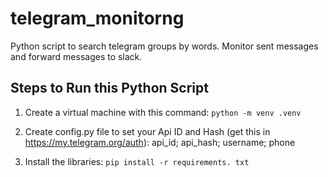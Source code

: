 # telegram_monitorng
Python script to search telegram groups by words. Monitor sent messages and forward messages to slack.

## Steps to Run this Python Script

1. Create a virtual machine with this command:
`python -m venv .venv`

2. Create config.py file to set your Api ID and Hash 
(get this in https://my.telegram.org/auth):
api_id; api_hash; username; phone

3. Install the libraries:
`pip install -r requirements. txt`

